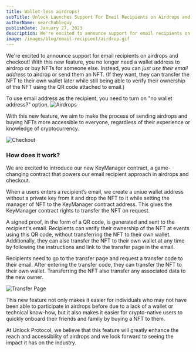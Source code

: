 ```yaml
---
title: Wallet-less airdrops!
subTitle: Unlock Launches Support For Email Recipients on Airdrops and Checkout
authorName: searchableguy
publishDate: January 27, 2023
description: We're excited to announce support for email recipients on airdrops and checkout
image: /images/blog/email-recipient/airdrop.gif
---
```


We're excited to announce support for email recipients on airdrops and checkout! With this new feature, you no longer need a wallet address to airdrop or buy NFTs for someone else. Instead, you can _just use their email address_ to airdrop or send them an NFT. (If they want, they can transfer the NFT to their own wallet later while still being able to verify their ownership of the NFT using the QR code attached to email.)

To use email address as the recipient, you need to turn on "no wallet address?" option.
![Airdrops](/images/blog/email-recipient/airdrop.gif)

With this new feature, we aim to make the process of sending airdrops and buying NFTs more accessible to everyone, regardless of their experience or knowledge of cryptocurrency.

![Checkout](/images/blog/email-recipient/checkout.png)

### How does it work?

We are excited to introduce our new KeyManager contract, a game-changing contract that powers our email recipient approach in airdrops and checkout.

When a users enters a recipient’s email, we create a uniue wallet address without a private key from it and drop the NFT to it while setting the manager of NFT to the KeyManager contract address. This gives the KeyManager contract rights to transfer the NFT on request.

A signed proof, in the form of a QR code, is generated and sent to the recipient's email. Recipients can verify their ownership of the NFT at events using this QR code, without transferring the NFT to their own wallet. Additionally, they can also transfer the NFT to their own wallet at any time by following the instructions and link to the transfer page in the email.

Recipients need to go to the transfer page and request a transfer code to their email. After entering the transfer code, they can transfer the NFT to their own wallet. Transferring the NFT also transfer any associated data to the new owner.

![Transfer Page](/images/blog/email-recipient/transfer.png)

This new feature not only makes it easier for individuals who may not have been able to participate in airdrops before due to a lack of a wallet or technical know-how, but it also makes it easier for crypto-native users to quickly onboard their friends and family by buying a NFT to them.

At Unlock Protocol, we believe that this feature will greatly enhance the reach and accessibility of airdrops and we look forward to seeing the impact it has on the industry.
